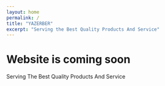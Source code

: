```yaml
---
layout: home
permalink: /
title: "YAZERBER"
excerpt: "Serving the Best Quality Products And Service"
---
```

# Website is coming soon
Serving The Best Quality Products And Service